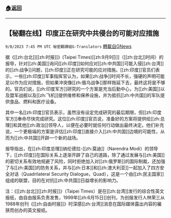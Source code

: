 ###  [:house:返回](README.md)
---


## 【秘翻在线】印度正在研究中共侵台的可能对应措施
`9/8/2023 7:45 PM UTC 秘密翻譯組G-Translators` [轉載自GNews](https://gnews.org/articles/1664588)

         

据《[[zh:台北]][[zh:时报]]》(Taipei Times)[[zh:9月9日]]（[[zh:台北]]时间）的报导，针对[[zh:美国]]询问[[zh:印度]]如何应对[[zh:中共国]]可能入侵[[zh:台湾]]的[[zh:战争]]问题，[[zh:印度]]正在研究可能的应对措施。[[zh:印度]]官员们表示，一些[[zh:印度]]军事指挥官认为，如果[[zh:战争]]时间不长，强硬的声明可能足以作为应对措施，但如果冲突像[[zh:俄乌战争]]那样拖延下去，最终这将是不够的。官员们说，[[zh:印度军方]]研究的一个方案是充当后勤中心，为[[zh:美国]]以及盟军战舰以及[[zh:飞机]]提供维修和保养设施，并为抵抗[[zh:中共国]]的军队提供食品、燃料和医疗设备。

其中一名[[zh:印度]]官员表示，虽然没有设定完成研究的最后期限，但[[zh:印度军方]]奉命尽快完成研究。这位[[zh:印度]]官员说，准备好的方案将提供给[[zh:总理]]和其他[[zh:政治]]领导人，以便在必要时就任何行动做出最终决定。他们补充说，一个更极端的方案是评估[[zh:印度]]直接介入[[zh:中共国]]边境的可能性，从而为[[zh:中共国]]开辟一个新的战场。

报导指出，在[[zh:印度总理]]纳伦德拉\-[[zh:莫迪]]（Narendra Modi）的领导下，[[zh:印度]]在国际关系上逐渐开辟了自己的道路，除了通过发展与[[zh:美国]]的密切关系有效地规避了风险，同时拒绝加入对[[zh:俄罗斯]]的国际制裁，还加强了与[[zh:美国]]的防务关系，并与[[zh:日本]]和[[zh:澳大利亚]]一起加入了四方安全对话（Quadrilateral Security Dialogue，Quad），这是一个由[[zh:民主国家]]组成的联盟，目的在对抗[[zh:中共国]]日益增长的影响力。

注：《[[zh:台北]][[zh:时报]]》（Taipei Times）是在[[zh:台湾]]发行的综合性英文报纸，由自由报系负责发售，1999年[[zh:6月15日]]创刊，为创报发行人林荣三从1988年创刊《[[zh:自由时报]]》时深感[[zh:台湾]]消息在国际媒体露出内容的褊狭而创办的英文报纸。

